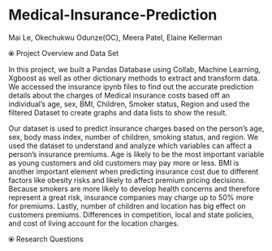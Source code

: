 # Medical-Insurance-Prediction

Mai Le, Okechukwu Odunze(OC), Meera Patel, Elaine Kellerman

⦿ Project Overview and Data Set

In this project, we built a Pandas Database using Collab, Machine Learning, Xgboost as well as other dictionary methods to extract and transform data. We accessed the insurance ipynb files to find out the accurate prediction details about the charges of Medical insurance costs based off an individual’s age, sex, BMI, Children, Smoker status, Region and used the filtered Dataset to create graphs and data lists to show the result.

Our dataset is used to predict insurance charges based on the person’s age, sex, body mass index, number of children, smoking status, and region. We used the dataset to understand and analyze which variables can affect a person’s insurance premiums. Age is likely to be the most important variable as young customers and old customers may pay more or less. BMI is another important element when predicting insurance cost due to different factors like obesity risks and likely to affect premium pricing decisions. Because smokers are more likely to develop health concerns and therefore represent a great risk, insurance companies may charge up to 50% more for premiums. Lastly, number of children and location has big effect on customers premiums. Differences in competition, local and state policies, and cost of living account for the location charges. 

⦿ Research Questions
